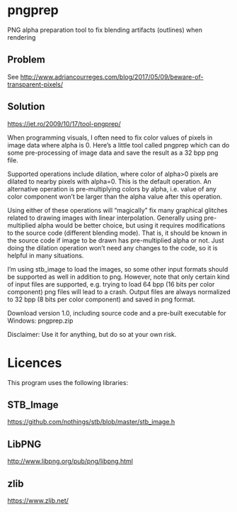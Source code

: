 # pngprep
PNG alpha preparation tool to fix blending artifacts (outlines) when rendering

## Problem
See http://www.adriancourreges.com/blog/2017/05/09/beware-of-transparent-pixels/

## Solution
https://jet.ro/2009/10/17/tool-pngprep/

When programming visuals, I often need to fix color values of pixels in image data where alpha is 0. Here’s a little tool called pngprep which can do some pre-processing of image data and save the result as a 32 bpp png file.

Supported operations include dilation, where color of alpha>0 pixels are dilated to nearby pixels with alpha=0. This is the default operation. An alternative operation is pre-multiplying colors by alpha, i.e. value of any color component won’t be larger than the alpha value after this operation.

Using either of these operations will “magically” fix many graphical glitches related to drawing images with linear interpolation. Generally using pre-multiplied alpha would be better choice, but using it requires modifications to the source code (different blending mode). That is, it should be known in the source code if image to be drawn has pre-multiplied alpha or not. Just doing the dilation operation won’t need any changes to the code, so it is helpful in many situations.

I’m using stb_image to load the images, so some other input formats should be supported as well in addition to png. However, note that only certain kind of input files are supported, e.g. trying to load 64 bpp (16 bits per color component) png files will lead to a crash. Output files are always normalized to 32 bpp (8 bits per color component) and saved in png format.

Download version 1.0, including source code and a pre-built executable for Windows:
pngprep.zip

Disclaimer: Use it for anything, but do so at your own risk.

# Licences 
This program uses the following libraries:

## STB_Image
https://github.com/nothings/stb/blob/master/stb_image.h

## LibPNG
http://www.libpng.org/pub/png/libpng.html

## zlib
https://www.zlib.net/